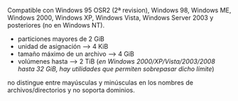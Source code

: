 Compatible con Windows 95 OSR2 (2ª revision), Windows 98, Windows ME, Windows 2000, Windows XP, Windows Vista, Windows Server 2003 y posteriores (no en Windows NT). 

* particiones mayores de 2 GiB
* unidad de asignación --> 4 KiB
* tamaño máximo de un archivo --> 4 GiB
* volúmenes hasta --> 2 TiB (*en Windows 2000/XP/Vista/2003/2008 hasta 32 GiB, hay utilidades que permiten sobrepasar dicho límite*)

no distingue entre mayúsculas y minúsculas en los nombres de archivos/directorios y no soporta dominios.